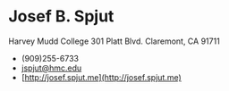 # Josef B. Spjut

Harvey Mudd College
301 Platt Blvd.
Claremont, CA 91711

* (909)255-6733
* [jspjut@hmc.edu](mailto:jspjut@hmc.edu)
* [http://josef.spjut.me](http://josef.spjut.me)


